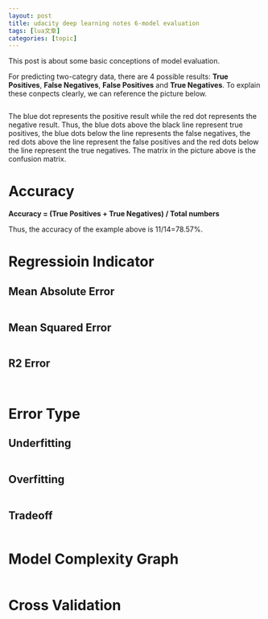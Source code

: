 ```yaml
---
layout: post
title: udacity deep learning notes 6-model evaluation 
tags: [lua文章]
categories: [topic]
---
```

<p>This post is about some basic conceptions of model evaluation.</p>
<p>For predicting two-categry data, there are 4 possible results: <strong>True Positives</strong>, <strong>False Negatives</strong>, <strong>False Positives</strong> and <strong>True Negatives</strong>. To explain these conpects clearly, we can reference the picture below.</p>
<p><img src="http://res.cloudinary.com/dyy3xzfqh/image/upload/v1516504719/QQ%E6%88%AA%E5%9B%BE20180121031827_jxx54t.png" alt=""/></p>
<p>The blue dot represents the positive result while the red dot represents the negative result. Thus, the blue dots above the black line represent true positives, the blue dots below the line represents the false negatives, the red dots above the line represent the false positives and the red dots below the line represent the true negatives. The matrix in the picture above is the confusion matrix.</p>
<h1 id="Accuracy"><a href="#Accuracy" class="headerlink" title="Accuracy"></a>Accuracy</h1><p><strong>Accuracy = (True Positives + True Negatives) / Total numbers</strong></p>
<p>Thus, the accuracy of the example above is 11/14=78.57%.</p>
<h1 id="Regressioin-Indicator"><a href="#Regressioin-Indicator" class="headerlink" title="Regressioin Indicator"></a>Regressioin Indicator</h1><h2 id="Mean-Absolute-Error"><a href="#Mean-Absolute-Error" class="headerlink" title="Mean Absolute Error"></a>Mean Absolute Error</h2><p><img src="http://res.cloudinary.com/dyy3xzfqh/image/upload/v1516506632/QQ%E6%88%AA%E5%9B%BE20180121034637_lqnt4v.png" alt=""/></p>
<h2 id="Mean-Squared-Error"><a href="#Mean-Squared-Error" class="headerlink" title="Mean Squared Error"></a>Mean Squared Error</h2><p><img src="http://res.cloudinary.com/dyy3xzfqh/image/upload/v1516506734/QQ%E6%88%AA%E5%9B%BE20180121034756_vnjtou.png" alt=""/></p>
<h2 id="R2-Error"><a href="#R2-Error" class="headerlink" title="R2 Error"></a>R2 Error</h2><p><img src="http://res.cloudinary.com/dyy3xzfqh/image/upload/v1516506772/QQ%E6%88%AA%E5%9B%BE20180121034925_l1khh8.png" alt=""/></p>
<p><img src="http://res.cloudinary.com/dyy3xzfqh/image/upload/v1516506821/QQ%E6%88%AA%E5%9B%BE20180121034956_bl3h7x.png" alt=""/></p>
<h1 id="Error-Type"><a href="#Error-Type" class="headerlink" title="Error Type"></a>Error Type</h1><h2 id="Underfitting"><a href="#Underfitting" class="headerlink" title="Underfitting"></a>Underfitting</h2><p><img src="http://res.cloudinary.com/dyy3xzfqh/image/upload/c_scale,w_869/v1516507670/QQ%E6%88%AA%E5%9B%BE20180121035708_ud3yim.png" alt=""/></p>
<h2 id="Overfitting"><a href="#Overfitting" class="headerlink" title="Overfitting"></a>Overfitting</h2><p><img src="http://res.cloudinary.com/dyy3xzfqh/image/upload/v1516507712/QQ%E6%88%AA%E5%9B%BE20180121035731_tjcggt.png" alt=""/></p>
<h2 id="Tradeoff"><a href="#Tradeoff" class="headerlink" title="Tradeoff"></a>Tradeoff</h2><p><img src="http://res.cloudinary.com/dyy3xzfqh/image/upload/v1516507748/QQ%E6%88%AA%E5%9B%BE20180121040638_szi5ie.png" alt=""/></p>
<h1 id="Model-Complexity-Graph"><a href="#Model-Complexity-Graph" class="headerlink" title="Model Complexity Graph"></a>Model Complexity Graph</h1><p><img src="http://res.cloudinary.com/dyy3xzfqh/image/upload/v1516508905/QQ%E6%88%AA%E5%9B%BE20180121041937_v11wmy.png" alt=""/></p>
<h1 id="Cross-Validation"><a href="#Cross-Validation" class="headerlink" title="Cross Validation"></a>Cross Validation</h1><p><img src="http://res.cloudinary.com/dyy3xzfqh/image/upload/v1516508904/QQ%E6%88%AA%E5%9B%BE20180121042232_fk0xvi.png" alt=""/></p>
<p><img src="http://res.cloudinary.com/dyy3xzfqh/image/upload/v1516508901/QQ%E6%88%AA%E5%9B%BE20180121042253_dkoqxd.png" alt=""/></p>